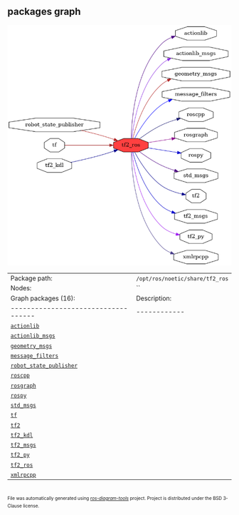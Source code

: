 <!--
File was automatically generated using 'ros-diagram-tools' project.
Project is distributed under the BSD 3-Clause license.
-->

## packages graph

[![tf2_ros](tf2_ros.png "tf2_ros")](tf2_ros.png)

|     |     |
| --- | --- |
| Package path: | `/opt/ros/noetic/share/tf2_ros` |
| Nodes: | `` |
| Graph packages (16): | Description: |
| ----------------------------------- | ------------ |
| [`actionlib`](actionlib.html) |  |
| [`actionlib_msgs`](actionlib_msgs.html) |  |
| [`geometry_msgs`](geometry_msgs.html) |  |
| [`message_filters`](message_filters.html) |  |
| [`robot_state_publisher`](robot_state_publisher.html) |  |
| [`roscpp`](roscpp.html) |  |
| [`rosgraph`](rosgraph.html) |  |
| [`rospy`](rospy.html) |  |
| [`std_msgs`](std_msgs.html) |  |
| [`tf`](tf.html) |  |
| [`tf2`](tf2.html) |  |
| [`tf2_kdl`](tf2_kdl.html) |  |
| [`tf2_msgs`](tf2_msgs.html) |  |
| [`tf2_py`](tf2_py.html) |  |
| [`tf2_ros`](tf2_ros.html) |  |
| [`xmlrpcpp`](xmlrpcpp.html) |  |


</br>
<font size="1">
File was automatically generated using <a href="https://github.com/anetczuk/ros-diagram-tools"><i>ros-diagram-tools</i></a> project.
Project is distributed under the BSD 3-Clause license.
</font>
